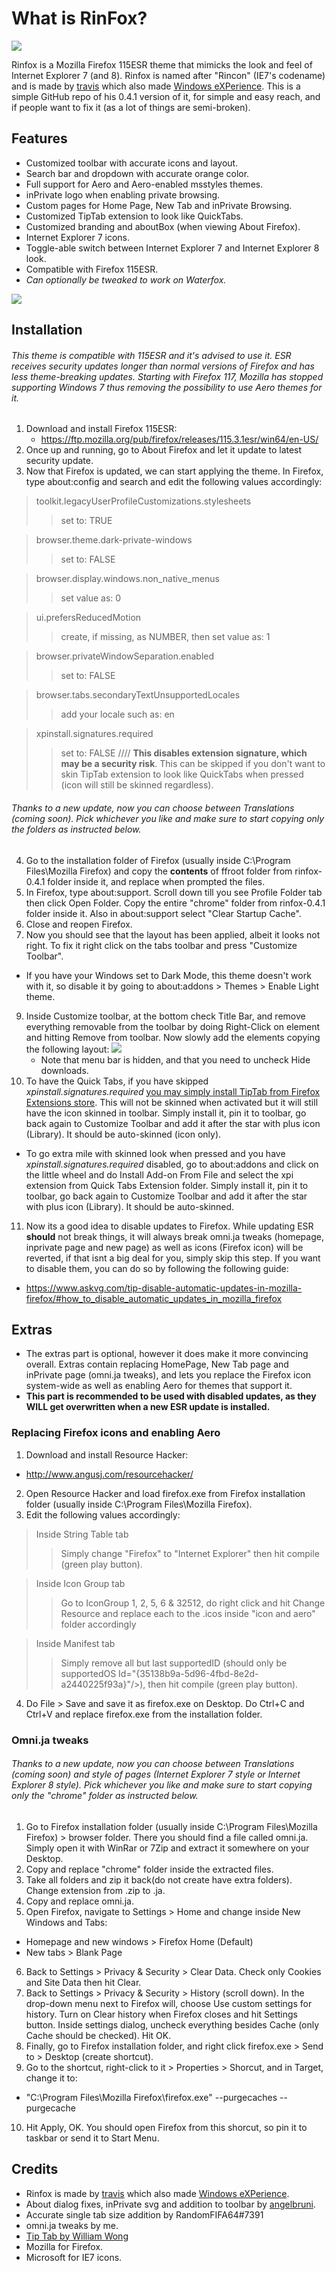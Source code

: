 # What is RinFox?
![](banner.png)

Rinfox is a Mozilla Firefox 115ESR theme that mimicks the look and feel of Internet Explorer 7 (and 8). Rinfox is named after "Rincon" (IE7's codename) and is made by [travis](https://github.com/travy-patty) which also made [Windows eXPerience](https://experience.noncities.com/). This is a simple GitHub repo of his 0.4.1 version of it, for simple and easy reach, and if people want to fix it (as a lot of things are semi-broken).

## Features

* Customized toolbar with accurate icons and layout.
* Search bar and dropdown with accurate orange color.
* Full support for Aero and Aero-enabled msstyles themes.
* inPrivate logo when enabling private browsing.
* Custom pages for Home Page, New Tab and inPrivate Browsing.
* Customized TipTab extension to look like QuickTabs.
* Customized branding and aboutBox (when viewing About Firefox).
* Internet Explorer 7 icons.
* Toggle-able switch between Internet Explorer 7 and Internet Explorer 8 look.
* Compatible with Firefox 115ESR.
* *Can optionally be tweaked to work on Waterfox.*

![](screen_2.png)

## Installation

###### This theme is compatible with 115ESR and it's advised to use it. ESR receives security updates longer than normal versions of Firefox and has less theme-breaking updates. Starting with Firefox 117, Mozilla has stopped supporting Windows 7 thus removing the possibility to use Aero themes for it.

1. Download and install Firefox 115ESR:
   * https://ftp.mozilla.org/pub/firefox/releases/115.3.1esr/win64/en-US/
2. Once up and running, go to About Firefox and let it update to latest security update.
3. Now that Firefox is updated, we can start applying the theme. In Firefox, type about:config and search and edit the following values accordingly:

> toolkit.legacyUserProfileCustomizations.stylesheets
>> set to: TRUE

> browser.theme.dark-private-windows
>> set to: FALSE

> browser.display.windows.non_native_menus
>> set value as: 0

> ui.prefersReducedMotion
>> create, if missing, as NUMBER, then set value as: 1

> browser.privateWindowSeparation.enabled
>> set to: FALSE

> browser.tabs.secondaryTextUnsupportedLocales
>> add your locale such as: en

> xpinstall.signatures.required
>> set to: FALSE //// **This disables extension signature, which may be a security risk**. This can be skipped if you don't want to skin TipTab extension to look like QuickTabs when pressed (icon will still be skinned regardless).

###### Thanks to a new update, now you can choose between Translations (coming soon). Pick whichever you like and make sure to start copying only the folders as instructed below.
4. Go to the installation folder of Firefox (usually inside C:\Program Files\Mozilla Firefox) and copy the **contents** of ffroot folder from rinfox-0.4.1 folder inside it, and replace when prompted the files.
5. In Firefox, type about:support. Scroll down till you see Profile Folder tab then click Open Folder. Copy the entire "chrome" folder from rinfox-0.4.1 folder inside it. Also in about:support select "Clear Startup Cache".
6. Close and reopen Firefox.
7. Now you should see that the layout has been applied, albeit it looks not right. To fix it right click on the tabs toolbar and press "Customize Toolbar".
  * If you have your Windows set to Dark Mode, this theme doesn't work with it, so disable it by going to about:addons > Themes > Enable Light theme.
9. Inside Customize toolbar, at the bottom check Title Bar, and remove everything removable from the toolbar by doing Right-Click on element and hitting Remove from toolbar. Now slowly add the elements copying the following layout:
![](ie7%20layout.png)
   * Note that menu bar is hidden, and that you need to uncheck Hide downloads.
10. To have the Quick Tabs, if you have skipped *xpinstall.signatures.required* [you may simply install TipTab from Firefox Extensions store](https://addons.mozilla.org/en-US/firefox/addon/tip-tab/). This will not be skinned when activated but it will still have the icon skinned in toolbar. Simply install it, pin it to toolbar, go back again to Customize Toolbar and add it after the star with plus icon (Library). It should be auto-skinned (icon only).
   * To go extra mile with skinned look when pressed and you have *xpinstall.signatures.required* disabled, go to about:addons and click on the little wheel and do Install Add-on From File and select the xpi extension from Quick Tabs Extension folder. Simply install it, pin it to toolbar, go back again to Customize Toolbar and add it after the star with plus icon (Library). It should be auto-skinned.
11. Now its a good idea to disable updates to Firefox. While updating ESR **should** not break things, it will always break omni.ja tweaks (homepage, inprivate page and new page) as well as icons (Firefox icon) will be reverted, if that isnt a big deal for you, simply skip this step. If you want to disable them, you can do so by following the following guide:
  * https://www.askvg.com/tip-disable-automatic-updates-in-mozilla-firefox/#how_to_disable_automatic_updates_in_mozilla_firefox

## Extras

* The extras part is optional, however it does make it more convincing overall. Extras contain replacing HomePage, New Tab page and inPrivate page (omni.ja tweaks), and lets you replace the Firefox icon system-wide as well as enabling Aero for themes that support it.
* **This part is recommended to be used with disabled updates, as they WILL get overwritten when a new ESR update is installed.**

### Replacing Firefox icons and enabling Aero

1. Download and install Resource Hacker:
  * http://www.angusj.com/resourcehacker/
2. Open Resource Hacker and load firefox.exe from Firefox installation folder (usually inside C:\Program Files\Mozilla Firefox).
3. Edit the following values accordingly:

> Inside String Table tab
>> Simply change "Firefox" to "Internet Explorer" then hit compile (green play button).

> Inside Icon Group tab
>> Go to IconGroup 1, 2, 5, 6 & 32512, do right click and hit Change Resource and replace each to the .icos inside "icon and aero" folder accordingly

> Inside Manifest tab
>> Simply remove all but last supportedID (should only be supportedOS Id="{35138b9a-5d96-4fbd-8e2d-a2440225f93a}"/>), then hit compile (green play button).

4. Do File > Save and save it as firefox.exe on Desktop. Do Ctrl+C and Ctrl+V and replace firefox.exe from the installation folder.

### Omni.ja tweaks

###### Thanks to a new update, now you can choose between Translations (coming soon) and style of pages (Internet Explorer 7 style or Internet Explorer 8 style). Pick whichever you like and make sure to start copying only the "chrome" folder as instructed below.
1. Go to Firefox installation folder (usually inside C:\Program Files\Mozilla Firefox) > browser folder. There you should find a file called omni.ja. Simply open it with WinRar or 7Zip and extract it somewhere on your Desktop.
2. Copy and replace "chrome" folder inside the extracted files.
3. Take all folders and zip it back(do not create have extra folders). Change extension from .zip to .ja.
4. Copy and replace omni.ja.
5. Open Firefox, navigate to Settings > Home and change inside New Windows and Tabs:
  * Homepage and new windows > Firefox Home (Default)
  * New tabs > Blank Page
6. Back to Settings > Privacy & Security > Clear Data. Check only Cookies and Site Data then hit Clear.
7. Back to Settings > Privacy & Security > History (scroll down). In the drop-down menu next to Firefox will, choose Use custom settings for history. Turn on Clear history when Firefox closes and hit Settings button. Inside settings dialog, uncheck everything besides Cache (only Cache should be checked). Hit OK.
8. Finally, go to Firefox installation folder, and right click firefox.exe > Send to > Desktop (create shortcut).
9. Go to the shortcut, right-click to it > Properties > Shorcut, and in Target, change it to:
  * "C:\Program Files\Mozilla Firefox\firefox.exe" --purgecaches --purgecache
10. Hit Apply, OK. You should open Firefox from this shorcut, so pin it to taskbar or send it to Start Menu.

## Credits

* Rinfox is made by [travis](https://github.com/travy-patty) which also made [Windows eXPerience](https://experience.noncities.com/).
* About dialog fixes, inPrivate svg and addition to toolbar by [angelbruni](https://github.com/brunobits).
* Accurate single tab size addition by RandomFIFA64#7391
* omni.ja tweaks by me.
* [Tip Tab by William Wong](https://addons.mozilla.org/en-US/firefox/addon/tip-tab/)
* Mozilla for Firefox.
* Microsoft for IE7 icons.
